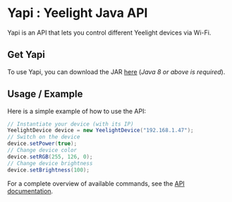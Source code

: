 # Yapi : Yeelight Java API
Yapi is an API that lets you control different Yeelight devices via Wi-Fi.

## Get Yapi
To use Yapi, you can download the JAR [here](jar/) (*Java 8 or above is required*).


## Usage / Example
Here is a simple example of how to use the API:
```java
// Instantiate your device (with its IP)
YeelightDevice device = new YeelightDevice("192.168.1.47");
// Switch on the device
device.setPower(true);
// Change device color
device.setRGB(255, 126, 0);
// Change device brightness
device.setBrightness(100);
```
For a complete overview of available commands, see the [API documentation](https://github.com/florian-mollin/yapi/wiki).
